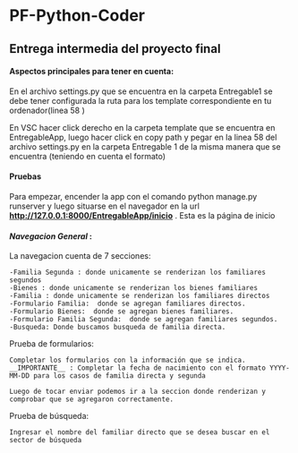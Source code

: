 # PF-Python-Coder
## Entrega intermedia del proyecto final


#### __Aspectos principales para tener en cuenta__: 

En el archivo settings.py que se encuentra en la carpeta Entregable1 se debe tener configurada la ruta para los template correspondiente en tu ordenador(linea 58 )

En VSC hacer click derecho en la carpeta template que se encuentra en EntregableApp, luego hacer click en copy path y pegar en la linea 58 del archivo settings.py en la carpeta Entregable 1 de la misma manera que se encuentra (teniendo en cuenta el formato)

#### __Pruebas__

Para empezar, encender la app con el comando python manage.py runserver y luego situarse en el navegador en la url __http://127.0.0.1:8000/EntregableApp/inicio__ . Esta es la página de inicio

#### _Navegacion General_ : 


La navegacion cuenta de 7 secciones: 

    -Familia Segunda : donde unicamente se renderizan los familiares segundos
    -Bienes : donde unicamente se renderizan los bienes familiares
    -Familia : donde unicamente se renderizan los familiares directos
    -Formulario Familia:  donde se agregan familiares directos.
    -Formulario Bienes:  donde se agregan bienes familiares.
    -Formulario Familia Segunda:  donde se agregan familiares segundos.
    -Busqueda: Donde buscamos busqueda de familia directa.

Prueba de formularios: 

    Completar los formularios con la información que se indica.
    __IMPORTANTE__ : Completar la fecha de nacimiento con el formato YYYY-MM-DD para los casos de familia directa y segunda

    Luego de tocar enviar podemos ir a la seccion donde renderizan y comprobar que se agregaron correctamente.


Prueba de búsqueda:
    
    Ingresar el nombre del familiar directo que se desea buscar en el sector de búsqueda